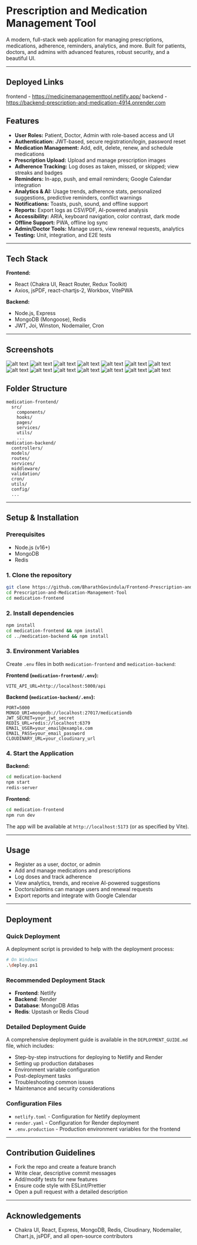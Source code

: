 # Prescription and Medication Management Tool

A modern, full-stack web application for managing prescriptions, medications, adherence, reminders, analytics, and more. Built for patients, doctors, and admins with advanced features, robust security, and a beautiful UI.

---

## Deployed Links
frontend - https://medicinemanagementtool.netlify.app/
backend - https://backend-prescription-and-medication-4914.onrender.com

## Features

- **User Roles:** Patient, Doctor, Admin with role-based access and UI
- **Authentication:** JWT-based, secure registration/login, password reset
- **Medication Management:** Add, edit, delete, renew, and schedule medications
- **Prescription Upload:** Upload and manage prescription images
- **Adherence Tracking:** Log doses as taken, missed, or skipped; view streaks and badges
- **Reminders:** In-app, push, and email reminders; Google Calendar integration
- **Analytics & AI:** Usage trends, adherence stats, personalized suggestions, predictive reminders, conflict warnings
- **Notifications:** Toasts, push, sound, and offline support
- **Reports:** Export logs as CSV/PDF, AI-powered analysis
- **Accessibility:** ARIA, keyboard navigation, color contrast, dark mode
- **Offline Support:** PWA, offline log sync
- **Admin/Doctor Tools:** Manage users, view renewal requests, analytics
- **Testing:** Unit, integration, and E2E tests

---

## Tech Stack

**Frontend:**
- React (Chakra UI, React Router, Redux Toolkit)
- Axios, jsPDF, react-chartjs-2, Workbox, VitePWA

**Backend:**
- Node.js, Express
- MongoDB (Mongoose), Redis
- JWT, Joi, Winston, Nodemailer, Cron

---


## Screenshots

![alt text](<Screenshot (1852).png>)
![alt text](<Screenshot (1853).png>)
![alt text](<Screenshot (1854).png>)
![alt text](<Screenshot (1855).png>)
![alt text](<Screenshot (1856).png>)
![alt text](<Screenshot (1857).png>)
![alt text](<Screenshot (1858).png>)
![alt text](<Screenshot (1859).png>)
![alt text](<Screenshot (1860).png>)
![alt text](<Screenshot (1861).png>)
![alt text](<Screenshot (1862).png>)
![alt text](<Screenshot (1863).png>)
![alt text](<Screenshot (1864).png>)
![alt text](<Screenshot (1865).png>)

## Folder Structure

```
medication-frontend/
  src/
    components/
    hooks/
    pages/
    services/
    utils/
    ...
medication-backend/
  controllers/
  models/
  routes/
  services/
  middleware/
  validation/
  cron/
  utils/
  config/
  ...
```

---

## Setup & Installation

### Prerequisites
- Node.js (v16+)
- MongoDB
- Redis

### 1. Clone the repository
```bash
git clone https://github.com/BharathGovindula/Frontend-Prescription-and-Medication-Management-Tool.git
cd Prescription-and-Medication-Management-Tool
cd medication-frontend
```

### 2. Install dependencies
```bash
npm install
cd medication-frontend && npm install
cd ../medication-backend && npm install
```

### 3. Environment Variables
Create `.env` files in both `medication-frontend` and `medication-backend`:

**Frontend (`medication-frontend/.env`):**
```
VITE_API_URL=http://localhost:5000/api
```

**Backend (`medication-backend/.env`):**
```
PORT=5000
MONGO_URI=mongodb://localhost:27017/medicationdb
JWT_SECRET=your_jwt_secret
REDIS_URL=redis://localhost:6379
EMAIL_USER=your_email@example.com
EMAIL_PASS=your_email_password
CLOUDINARY_URL=your_cloudinary_url
```

### 4. Start the Application
**Backend:**
```bash
cd medication-backend
npm start
redis-server
```
**Frontend:**
```bash
cd medication-frontend
npm run dev
```

The app will be available at `http://localhost:5173` (or as specified by Vite).

---

## Usage
- Register as a user, doctor, or admin
- Add and manage medications and prescriptions
- Log doses and track adherence
- View analytics, trends, and receive AI-powered suggestions
- Doctors/admins can manage users and renewal requests
- Export reports and integrate with Google Calendar

---

## Deployment

### Quick Deployment
A deployment script is provided to help with the deployment process:
```bash
# On Windows
.\deploy.ps1
```

### Recommended Deployment Stack
- **Frontend**: Netlify
- **Backend**: Render
- **Database**: MongoDB Atlas
- **Redis**: Upstash or Redis Cloud

### Detailed Deployment Guide
A comprehensive deployment guide is available in the `DEPLOYMENT_GUIDE.md` file, which includes:

- Step-by-step instructions for deploying to Netlify and Render
- Setting up production databases
- Environment variable configuration
- Post-deployment tasks
- Troubleshooting common issues
- Maintenance and security considerations

### Configuration Files
- `netlify.toml` - Configuration for Netlify deployment
- `render.yaml` - Configuration for Render deployment
- `.env.production` - Production environment variables for the frontend

---

## Contribution Guidelines
- Fork the repo and create a feature branch
- Write clear, descriptive commit messages
- Add/modify tests for new features
- Ensure code style with ESLint/Prettier
- Open a pull request with a detailed description

---


## Acknowledgements
- Chakra UI, React, Express, MongoDB, Redis, Cloudinary, Nodemailer, Chart.js, jsPDF, and all open-source contributors
